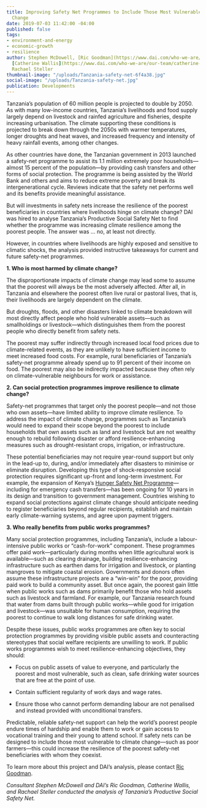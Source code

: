 ```yaml
---
title: Improving Safety Net Programmes to Include Those Most Vulnerable to Climate
  Change
date: 2019-07-03 11:42:00 -04:00
published: false
tags:
- environment-and-energy
- economic-growth
- resilience
author: Stephen McDowell, [Ric Goodman](https://www.dai.com/who-we-are/our-team/ric-goodman),
  [Catherine Wallis](https://www.dai.com/who-we-are/our-team/catherine-wallis), and
  Rachael Steller
thumbnail-image: "/uploads/Tanzania-safety-net-6f4a38.jpg"
social-image: "/uploads/Tanzania-safety-net.jpg"
publication: Developments
---
```


Tanzania’s population of 60 million people is projected to double by 2050. As with many low-income countries, Tanzania’s livelihoods and food supply largely depend on livestock and rainfed agriculture and fisheries, despite increasing urbanisation. The climate supporting these conditions is projected to break down through the 2050s with warmer temperatures, longer droughts and heat waves, and increased frequency and intensity of heavy rainfall events, among other changes.




As other countries have done, the Tanzanian government in 2013 launched a safety-net programme to assist its 1.1 million extremely poor households—almost 15 percent of the population—by providing cash transfers and other forms of social protection. The programme is being assisted by the World Bank and others and aims to reduce extreme poverty and break its intergenerational cycle. Reviews indicate that the safety net performs well and its benefits provide meaningful assistance.

But will investments in safety nets increase the resilience of the poorest beneficiaries in countries where livelihoods hinge on climate change? DAI was hired to analyse Tanzania’s Productive Social Safety Net to find whether the programme was increasing climate resilience among the poorest people. The answer was … no, at least not directly.
<script id="infogram_0_f1418726-280d-4713-b2e3-885d37de3e2a" title="Tanzania Climate Change" src="https://e.infogram.com/js/dist/embed.js?BTj" type="text/javascript"></script>
However, in countries where livelihoods are highly exposed and sensitive to climatic shocks, the analysis provided instructive takeaways for current and future safety-net programmes.

**1.	Who is most harmed by climate change?**

The disproportionate impacts of climate change may lead some to assume that the poorest will always be the most adversely affected. After all, in Tanzania and elsewhere the poorest often live rural or pastoral lives, that is, their livelihoods are largely dependent on the climate.

But droughts, floods, and other disasters linked to climate breakdown will most directly affect people who hold vulnerable assets—such as smallholdings or livestock—which distinguishes them from the poorest people who directly benefit from safety nets.

The poorest may suffer indirectly through increased local food prices due to climate-related events, as they are unlikely to have sufficient income to meet increased food costs. For example, rural beneficiaries of Tanzania’s safety-net programme already spend up to 91 percent of their income on food. The poorest may also be indirectly impacted because they often rely on climate-vulnerable neighbours for work or assistance.

**2.	Can social protection programmes improve resilience to climate change?**

Safety-net programmes that target only the poorest people—and not those who own assets—have limited ability to improve climate resilience. To address the impact of climate change, programmes such as Tanzania’s would need to expand their scope beyond the poorest to include households that own assets such as land and livestock but are not wealthy enough to rebuild following disaster or afford resilience-enhancing measures such as drought-resistant crops, irrigation, or infrastructure.

These potential beneficiaries may not require year-round support but only in the lead-up to, during, and/or immediately after disasters to minimise or eliminate disruption. Developing this type of shock-responsive social protection requires significant up-front and long-term investment. For example, the expansion of Kenya’s [Hunger Safety Net Programme](https://www.dai.com/our-work/projects/kenya-hunger-safety-net-programme-phase-2-hsnp2)—including for emergency cash transfers—has been ongoing for 10 years in its design and transition to government management. Countries wishing to expand social protections against climate change should anticipate needing to register beneficiaries beyond regular recipients, establish and maintain early climate-warning systems, and agree upon payment triggers.

**3.	Who really benefits from public works programmes?**

Many social protection programmes, including Tanzania’s, include a labour-intensive public works or “cash-for-work” component. These programmes offer paid work—particularly during months when little agricultural work is available—such as clearing drainage, building resilience-enhancing infrastructure such as earthen dams for irrigation and livestock, or planting mangroves to mitigate coastal erosion.
Governments and donors often assume these infrastructure projects are a “win-win” for the poor, providing paid work to build a community asset. But once again, the poorest gain little when public works such as dams primarily benefit those who hold assets such as livestock and farmland. For example, our Tanzania research found that water from dams built through public works—while good for irrigation and livestock—was unsuitable for human consumption, requiring the poorest to continue to walk long distances for safe drinking water.

Despite these issues, public works programmes are often key to social protection programmes by providing visible public assets and counteracting stereotypes that social welfare recipients are unwilling to work. If public works programmes wish to meet resilience-enhancing objectives, they should:

* Focus on public assets of value to everyone, and particularly the poorest and most vulnerable, such as clean, safe drinking water sources that are free at the point of use.

* Contain sufficient regularity of work days and wage rates.

* Ensure those who cannot perform demanding labour are not penalised and instead provided with unconditional transfers.

Predictable, reliable safety-net support can help the world’s poorest people endure times of hardship and enable them to work or gain access to vocational training and their young to attend school. If safety nets can be designed to include those most vulnerable to climate change—such as poor farmers—this could increase the resilience of the poorest safety-net beneficiaries with whom they coexist.

To learn more about this project and DAI’s analysis, please contact [Ric Goodman](https://www.dai.com/who-we-are/our-team/ric-goodman).

*Consultant Stephen McDowell and DAI’s Ric Goodman, Catherine Wallis, and Rachael Steller conducted the analysis of Tanzania’s Productive Social Safety Net.*
 